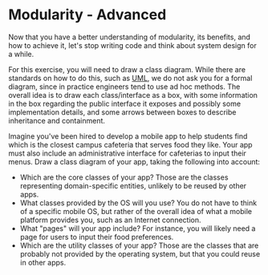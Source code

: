 # Modularity - Advanced

Now that you have a better understanding of modularity, its benefits, and how to achieve it, let's stop writing code and think about system design for a while.

For this exercise, you will need to draw a class diagram. While there are standards on how to do this, such as [UML](https://en.wikipedia.org/wiki/Class_diagram), we do not ask you for a formal diagram, since in practice engineers tend to use ad hoc methods. The overall idea is to draw each class/interface as a box, with some information in the box regarding the public interface it exposes and possibly some implementation details, and some arrows between boxes to describe inheritance and containment.

Imagine you've been hired to develop a mobile app to help students find which is the closest campus cafeteria that serves food they like. Your app must also include an administrative interface for cafeterias to input their menus. Draw a class diagram of your app, taking the following into account:

- Which are the core classes of your app? Those are the classes representing domain-specific entities, unlikely to be reused by other apps.
- What classes provided by the OS will you use? You do not have to think of a specific mobile OS, but rather of the overall idea of what a mobile platform provides you, such as an Internet connection.
- What "pages" will your app include? For instance, you will likely need a page for users to input their food preferences.
- Which are the utility classes of your app? Those are the classes that are probably not provided by the operating system, but that you could reuse in other apps.

